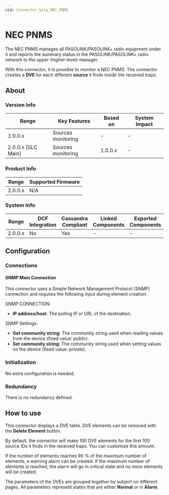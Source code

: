 ```yaml
---
uid: Connector_help_NEC_PNMS
---
```


# NEC PNMS

The NEC PNMS manages all PASOLINK/PASOLINK+ radio equipment under it and reports the summary status in the PASOLINK/PASOLINK+ radio network to the upper (higher-level) manager.

With this connector, it is possible to monitor a NEC PNMS. The connector creates a **DVE** for each different **source** it finds inside the received traps.

## About

### Version Info

| **Range**            | **Key Features**   | **Based on** | **System Impact** |
|----------------------|--------------------|--------------|-------------------|
| 1.0.0.x              | Sources monitoring | -            | -                 |
| 2.0.0.x [SLC Main]   | Sources monitoring | 1.0.0.x      | -                 |

### Product Info

| Range     | Supported Firmware     |
|-----------|------------------------|
| 2.0.0.x   | N/A                    |

### System Info

| Range     | DCF Integration     | Cassandra Compliant     | Linked Components     | Exported Components     |
|-----------|---------------------|-------------------------|-----------------------|-------------------------|
| 2.0.0.x   | No                  | Yes                     | -                     | -                       |

## Configuration

### Connections

#### SNMP Main Connection

This connector uses a Simple Network Management Protocol (SNMP) connection and requires the following input during element creation:

SNMP CONNECTION:

- **IP address/host**: The polling IP or URL of the destination.

SNMP Settings:

- **Get community string**: The community string used when reading values from the device (fixed value: *public*).
- **Set community string**: The community string used when setting values on the device (fixed value: *private*).

### Initialization

No extra configuration is needed.

### Redundancy

There is no redundancy defined.

## How to use

This connector displays a DVE table. DVE elements can be removed with the **Delete Element** button.

By default, the connector will make 100 DVE elements for the first 100 source IDs it finds in the received traps. You can customize this amount.

If the number of elements reaches 90 % of the maximum number of elements, a warning alarm can be created. If the maximum number of elements is reached, the alarm will go in critical state and no more elements will be created.

The parameters of the DVEs are grouped together by subject on different pages. All parameters represent states that are either **Normal** or in **Alarm**.
